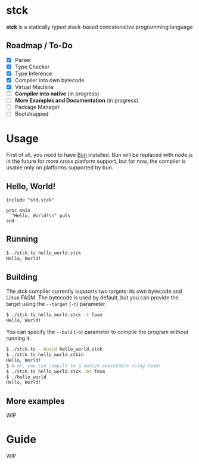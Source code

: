# stck

**stck** is a statically typed stack-based concatenative programming language

## Roadmap / To-Do

- [x] Parser
- [x] Type Checker
- [x] Type Inference
- [x] Compiler into own bytecode
- [x] Virtual Machine
- [ ] **Compiler into native** (in progress)
- [ ] **More Examples and Documentation** (in progress)
- [ ] Package Manager
- [ ] Bootstrapped

# Usage

First of all, you need to have [Bun](https://bun.sh/) installed. Bun will be replaced with node.js in the future for more cross platform support, but for now, the compiler is usable only on platforms supported by bun.

## Hello, World!

```
include "std.stck"

proc main
  "Hello, World!\n" puts
end
```

## Running

```bash
$ ./stck.ts hello_world.stck
Hello, World!
```

## Building

The stck compiler currently supports two targets: its own bytecode and Linux FASM.
The bytecode is used by default, but you can provide the target using the `--target` (`-t`) parameter.

```bash
$ ./stck.ts hello_world.stck -t fasm
Hello, World!
```

You can specify the `--buld` (`-b`) parameter to compile the program without running it.

```bash
$ ./stck.ts --build hello_world.stck
$ ./stck.ts hello_world.stbin
Hello, World!
$ # or, you can compile to a native executable using fasm!
$ ./stck.ts hello_world.stck -bt fasm
$ ./hello_world
Hello, World!
```

## More examples

WIP

# Guide

WIP
